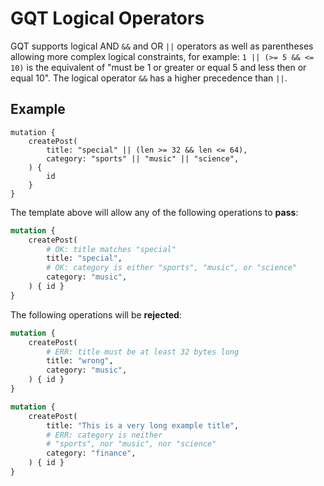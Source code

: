 # GQT Logical Operators

GQT supports logical AND `&&` and OR `||` operators as well as parentheses allowing more complex logical constraints, for example: `1 || (>= 5 && <= 10)` is the equivalent of "must be 1 or greater or equal 5 and less then or equal 10". The logical operator `&&` has a higher precedence than `||`.

## Example

```
mutation {
    createPost(
        title: "special" || (len >= 32 && len <= 64),
        category: "sports" || "music" || "science",
    ) {
        id
    }
}
```

The template above will allow any of the following operations to **pass**:

```graphql
mutation {
    createPost(
        # OK: title matches "special"
        title: "special",
        # OK: category is either "sports", "music", or "science"
        category: "music",
    ) { id }
}
```

The following operations will be **rejected**:

```graphql
mutation {
    createPost(
        # ERR: title must be at least 32 bytes long
        title: "wrong",
        category: "music",
    ) { id }
}
```

```graphql
mutation {
    createPost(
        title: "This is a very long example title",
        # ERR: category is neither
        # "sports", nor "music", nor "science"
        category: "finance",
    ) { id }
}
```
